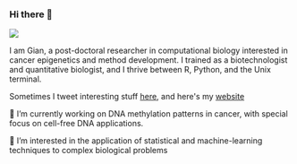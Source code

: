 ### Hi there 👋

![](https://komarev.com/ghpvc/?username=GMFranceschini)

I am Gian, a post-doctoral researcher in computational biology interested in cancer epigenetics and method development.
I trained as a biotechnologist and quantitative biologist, and I thrive between R, Python, and the Unix terminal.

Sometimes I tweet interesting stuff [here](https://twitter.com/GMFranceschini), and here's my [website](https://gmfranceschini.simple.ink/)

🔭 I’m currently working on DNA methylation patterns in cancer, with special focus on cell-free DNA applications.

🌱 I’m interested in the application of statistical and machine-learning techniques to complex biological problems



<!--
**GMFranceschini/GMFranceschini** is a ✨ _special_ ✨ repository because its `README.md` (this file) appears on your GitHub profile.

Here are some ideas to get you started:

- 🔭 I’m currently working on ...
- 🌱 I’m currently learning ...
- 👯 I’m looking to collaborate on ...
- 🤔 I’m looking for help with ...
- 💬 Ask me about ...
- 📫 How to reach me: ...
- 😄 Pronouns: ...
- ⚡ Fun fact: ...
-->
